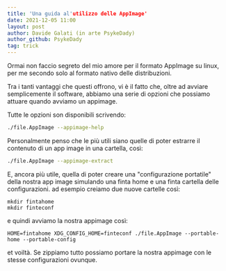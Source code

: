 ```yaml
---
title: 'Una guida al'utilizzo delle AppImage'
date: 2021-12-05 11:00
layout: post
author: Davide Galati (in arte PsykeDady)
author_github: PsykeDady
tag: trick
---
```


Ormai non faccio segreto del mio amore per il formato AppImage su linux, per me secondo solo al formato nativo delle distribuzioni. 

Tra i tanti vantaggi che questi offrono, vi è il fatto che, oltre ad avviare semplicemente il software, abbiamo una serie di opzioni che possiamo attuare quando avviamo un appimage.

Tutte le opzioni son disponibili scrivendo:
```bash
./file.AppImage --appimage-help 
```

Personalmente penso che le più utili siano quelle di poter estrarre il contenuto di un app image in una cartella, così: 
```bash
./file.AppImage --appimage-extract 
```

E, ancora più utile, quella di poter creare una "configurazione portatile" della nostra app image simulando una finta home e una finta cartella delle configurazioni. ad esempio creiamo due nuove cartelle così:
```
mkdir fintahome
mkdir finteconf
```

e quindi avviamo la nostra appimage così:
```
HOME=fintahome XDG_CONFIG_HOME=finteconf ./file.AppImage --portable-home --portable-config 
```

et voiltà. Se zippiamo tutto possiamo portare la nostra appimage con le stesse configurazioni ovunque. 

